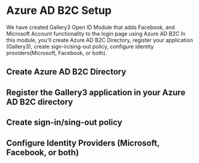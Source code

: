 # Azure AD B2C Setup

We have created Gallery3 Open ID Module that adds Facebook, and Microsoft Account functionality to the login page using Azure AD B2C
In this module, you'll create Azure AD B2C Directory, register your application (Gallery3), create sign-in/sing-out policy, configure identity providers(Microsoft, Facebook, or both).
 
## Create Azure AD B2C Directory
## Register the Gallery3 application in your Azure AD B2C directory
## Create sign-in/sing-out policy
## Configure Identity Providers (Microsoft, Facebook, or both)
